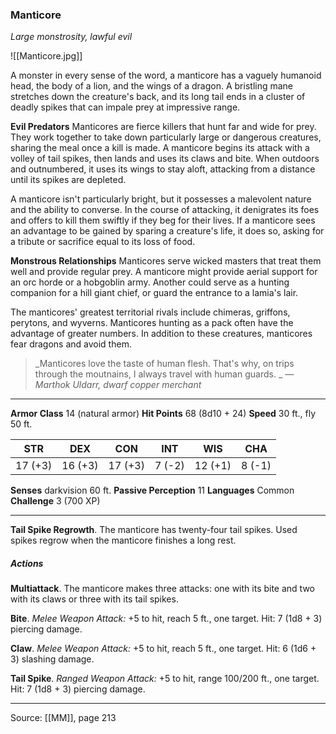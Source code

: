 ### Manticore
_Large monstrosity, lawful evil_

![[Manticore.jpg]]

A monster in every sense of the word, a manticore has a vaguely humanoid head, the body of a lion, and the wings of a dragon. A bristling mane stretches down the creature's back, and its long tail ends in a cluster of deadly spikes that can impale prey at impressive range.

**Evil Predators** Manticores are fierce killers that hunt far and wide for prey. They work together to take down particularly large or dangerous creatures, sharing the meal once a kill is made. A manticore begins its attack with a volley of tail spikes, then lands and uses its claws and bite. When outdoors and outnumbered, it uses its wings to stay aloft, attacking from a distance until its spikes are depleted.

A manticore isn't particularly bright, but it possesses a malevolent nature and the ability to converse. In the course of attacking, it denigrates its foes and offers to kill them swiftly if they beg for their lives. If a manticore sees an advantage to be gained by sparing a creature's life, it does so, asking for a tribute or sacrifice equal to its loss of food.


**Monstrous Relationships** Manticores serve wicked masters that treat them well and provide regular prey. A manticore might provide aerial support for an orc horde or a hobgoblin army. Another could serve as a hunting companion for a hill giant chief, or guard the entrance to a lamia's lair.

The manticores' greatest territorial rivals include chimeras, griffons, perytons, and wyverns. Manticores hunting as a pack often have the advantage of greater numbers. In addition to these creatures, manticores fear dragons and avoid them.



> _Manticores love the taste of human flesh. That's why, on trips through the moutnains, I always travel with human guards.
_
> _—Marthok Uldarr, dwarf copper merchant_

---

**Armor Class** 14 (natural armor)
**Hit Points** 68 (8d10 + 24)
**Speed** 30 ft., fly 50 ft.

| STR     | DEX     | CON     | INT     | WIS     | CHA     |
|---------|---------|---------|---------|---------|---------|
| 17 (+3) | 16 (+3) | 17 (+3) | 7 (-2) | 12 (+1) | 8 (-1) |

**Senses** darkvision 60 ft.
**Passive Perception** 11
**Languages** Common
**Challenge** 3 (700 XP)

---

**Tail Spike Regrowth**. The manticore has twenty-four tail spikes. Used spikes regrow when the manticore finishes a long rest.

##### Actions
**Multiattack**. The manticore makes three attacks: one with its bite and two with its claws or three with its tail spikes.

**Bite**. _Melee Weapon Attack:_ +5 to hit, reach 5 ft., one target. Hit: 7 (1d8 + 3) piercing damage.

**Claw**. _Melee Weapon Attack:_ +5 to hit, reach 5 ft., one target. Hit: 6 (1d6 + 3) slashing damage.

**Tail Spike**. _Ranged Weapon Attack:_ +5 to hit, range 100/200 ft., one target. Hit: 7 (1d8 + 3) piercing damage.


---

Source: [[MM]], page 213